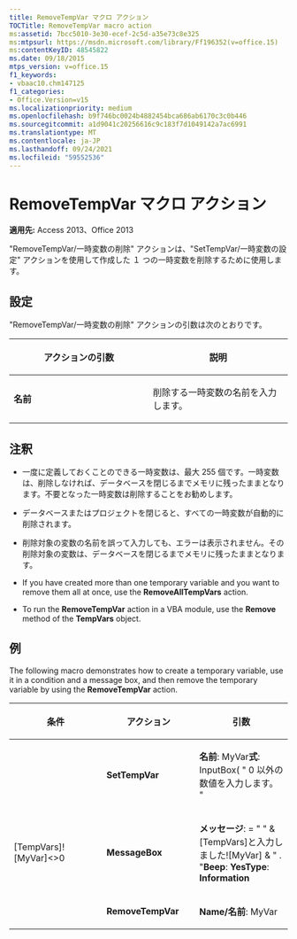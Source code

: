 ```yaml
---
title: RemoveTempVar マクロ アクション
TOCTitle: RemoveTempVar macro action
ms:assetid: 7bcc5010-3e30-ecef-2c5d-a35e73c8e325
ms:mtpsurl: https://msdn.microsoft.com/library/Ff196352(v=office.15)
ms:contentKeyID: 48545822
ms.date: 09/18/2015
mtps_version: v=office.15
f1_keywords:
- vbaac10.chm147125
f1_categories:
- Office.Version=v15
ms.localizationpriority: medium
ms.openlocfilehash: b9f746bc0024b4882454bca686ab6170c3c0b446
ms.sourcegitcommit: a1d9041c20256616c9c183f7d1049142a7ac6991
ms.translationtype: MT
ms.contentlocale: ja-JP
ms.lasthandoff: 09/24/2021
ms.locfileid: "59552536"
---
```

# <a name="removetempvar-macro-action"></a>RemoveTempVar マクロ アクション


**適用先:** Access 2013、Office 2013



"RemoveTempVar/一時変数の削除" アクションは、"SetTempVar/一時変数の設定" アクションを使用して作成した １ つの一時変数を削除するために使用します。

## <a name="setting"></a>設定

"RemoveTempVar/一時変数の削除" アクションの引数は次のとおりです。

<table>
<colgroup>
<col style="width: 50%" />
<col style="width: 50%" />
</colgroup>
<thead>
<tr class="header">
<th><p>アクションの引数</p></th>
<th><p>説明</p></th>
</tr>
</thead>
<tbody>
<tr class="odd">
<td><p><strong>名前</strong></p></td>
<td><p>削除する一時変数の名前を入力します。</p></td>
</tr>
</tbody>
</table>


## <a name="remarks"></a>注釈

  - 一度に定義しておくことのできる一時変数は、最大 255 個です。一時変数は、削除しなければ、データベースを閉じるまでメモリに残ったままとなります。不要となった一時変数は削除することをお勧めします。

  - データベースまたはプロジェクトを閉じると、すべての一時変数が自動的に削除されます。

  - 削除対象の変数の名前を誤って入力しても、エラーは表示されません。その削除対象の変数は、データベースを閉じるまでメモリに残ったままとなります。

  - If you have created more than one temporary variable and you want to remove them all at once, use the **RemoveAllTempVars** action.

  - To run the **RemoveTempVar** action in a VBA module, use the **Remove** method of the **TempVars** object.

## <a name="example"></a>例

The following macro demonstrates how to create a temporary variable, use it in a condition and a message box, and then remove the temporary variable by using the **RemoveTempVar** action.

<table>
<colgroup>
<col style="width: 33%" />
<col style="width: 33%" />
<col style="width: 33%" />
</colgroup>
<thead>
<tr class="header">
<th><p>条件</p></th>
<th><p>アクション</p></th>
<th><p>引数</p></th>
</tr>
</thead>
<tbody>
<tr class="odd">
<td><p></p></td>
<td><p><strong>SetTempVar</strong></p></td>
<td><p><strong>名前</strong>: MyVar<strong>式</strong>: InputBox( &quot; 0 以外の数値を入力します。 &quot;</p></td>
</tr>
<tr class="even">
<td><p>[TempVars]![MyVar]&lt;&gt;0</p></td>
<td><p><strong>MessageBox</strong></p></td>
<td><p><strong>メッセージ</strong>: = &quot; &quot; &amp; [TempVars]と入力しました![MyVar] &amp; &quot; . &quot;<strong>Beep</strong>: <strong>YesType</strong>: <strong>Information</strong></p></td>
</tr>
<tr class="odd">
<td><p></p></td>
<td><p><strong>RemoveTempVar</strong></p></td>
<td><p><strong>Name/名前</strong>: MyVar</p></td>
</tr>
</tbody>
</table>

